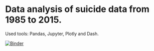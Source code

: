 # Data analysis of suicide data from 1985 to 2015.

Used tools: Pandas, Jupyter, Plotly and Dash.

[![Binder](https://mybinder.org/badge_logo.svg)](https://mybinder.org/v2/gh/KaniaSebastian/suicide-data-analysis.git/HEAD?filepath=Analysis.ipynb)
